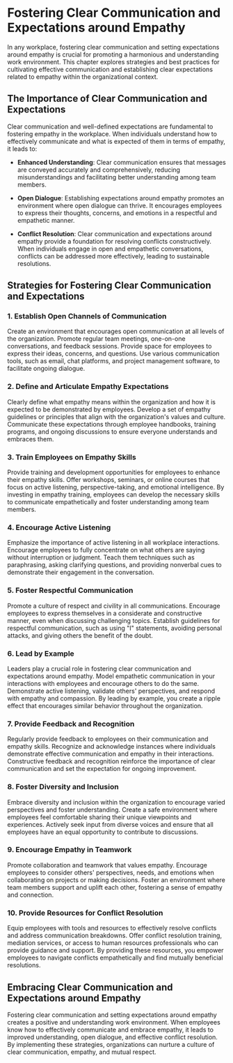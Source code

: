 Fostering Clear Communication and Expectations around Empathy
======================================================================

In any workplace, fostering clear communication and setting expectations around empathy is crucial for promoting a harmonious and understanding work environment. This chapter explores strategies and best practices for cultivating effective communication and establishing clear expectations related to empathy within the organizational context.

The Importance of Clear Communication and Expectations
------------------------------------------------------

Clear communication and well-defined expectations are fundamental to fostering empathy in the workplace. When individuals understand how to effectively communicate and what is expected of them in terms of empathy, it leads to:

* **Enhanced Understanding**: Clear communication ensures that messages are conveyed accurately and comprehensively, reducing misunderstandings and facilitating better understanding among team members.

* **Open Dialogue**: Establishing expectations around empathy promotes an environment where open dialogue can thrive. It encourages employees to express their thoughts, concerns, and emotions in a respectful and empathetic manner.

* **Conflict Resolution**: Clear communication and expectations around empathy provide a foundation for resolving conflicts constructively. When individuals engage in open and empathetic conversations, conflicts can be addressed more effectively, leading to sustainable resolutions.

Strategies for Fostering Clear Communication and Expectations
-------------------------------------------------------------

### 1. Establish Open Channels of Communication

Create an environment that encourages open communication at all levels of the organization. Promote regular team meetings, one-on-one conversations, and feedback sessions. Provide space for employees to express their ideas, concerns, and questions. Use various communication tools, such as email, chat platforms, and project management software, to facilitate ongoing dialogue.

### 2. Define and Articulate Empathy Expectations

Clearly define what empathy means within the organization and how it is expected to be demonstrated by employees. Develop a set of empathy guidelines or principles that align with the organization's values and culture. Communicate these expectations through employee handbooks, training programs, and ongoing discussions to ensure everyone understands and embraces them.

### 3. Train Employees on Empathy Skills

Provide training and development opportunities for employees to enhance their empathy skills. Offer workshops, seminars, or online courses that focus on active listening, perspective-taking, and emotional intelligence. By investing in empathy training, employees can develop the necessary skills to communicate empathetically and foster understanding among team members.

### 4. Encourage Active Listening

Emphasize the importance of active listening in all workplace interactions. Encourage employees to fully concentrate on what others are saying without interruption or judgment. Teach them techniques such as paraphrasing, asking clarifying questions, and providing nonverbal cues to demonstrate their engagement in the conversation.

### 5. Foster Respectful Communication

Promote a culture of respect and civility in all communications. Encourage employees to express themselves in a considerate and constructive manner, even when discussing challenging topics. Establish guidelines for respectful communication, such as using "I" statements, avoiding personal attacks, and giving others the benefit of the doubt.

### 6. Lead by Example

Leaders play a crucial role in fostering clear communication and expectations around empathy. Model empathetic communication in your interactions with employees and encourage others to do the same. Demonstrate active listening, validate others' perspectives, and respond with empathy and compassion. By leading by example, you create a ripple effect that encourages similar behavior throughout the organization.

### 7. Provide Feedback and Recognition

Regularly provide feedback to employees on their communication and empathy skills. Recognize and acknowledge instances where individuals demonstrate effective communication and empathy in their interactions. Constructive feedback and recognition reinforce the importance of clear communication and set the expectation for ongoing improvement.

### 8. Foster Diversity and Inclusion

Embrace diversity and inclusion within the organization to encourage varied perspectives and foster understanding. Create a safe environment where employees feel comfortable sharing their unique viewpoints and experiences. Actively seek input from diverse voices and ensure that all employees have an equal opportunity to contribute to discussions.

### 9. Encourage Empathy in Teamwork

Promote collaboration and teamwork that values empathy. Encourage employees to consider others' perspectives, needs, and emotions when collaborating on projects or making decisions. Foster an environment where team members support and uplift each other, fostering a sense of empathy and connection.

### 10. Provide Resources for Conflict Resolution

Equip employees with tools and resources to effectively resolve conflicts and address communication breakdowns. Offer conflict resolution training, mediation services, or access to human resources professionals who can provide guidance and support. By providing these resources, you empower employees to navigate conflicts empathetically and find mutually beneficial resolutions.

Embracing Clear Communication and Expectations around Empathy
-------------------------------------------------------------

Fostering clear communication and setting expectations around empathy creates a positive and understanding work environment. When employees know how to effectively communicate and embrace empathy, it leads to improved understanding, open dialogue, and effective conflict resolution. By implementing these strategies, organizations can nurture a culture of clear communication, empathy, and mutual respect.
